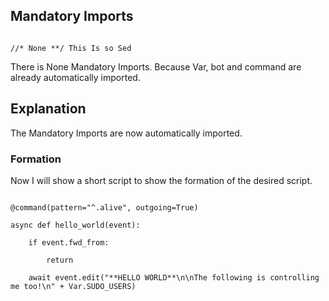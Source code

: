 ## Mandatory Imports

```python3

//* None **/ This Is so Sed 

```

There is None Mandatory Imports. Because Var, bot and command are already automatically imported.

## Explanation

The Mandatory Imports are now automatically imported.

### Formation

Now I will show a short script to show the formation of the desired script.

```python3

@command(pattern="^.alive", outgoing=True)

async def hello_world(event):

    if event.fwd_from:

        return

    await event.edit("**HELLO WORLD**\n\nThe following is controlling me too!\n" + Var.SUDO_USERS)

```

